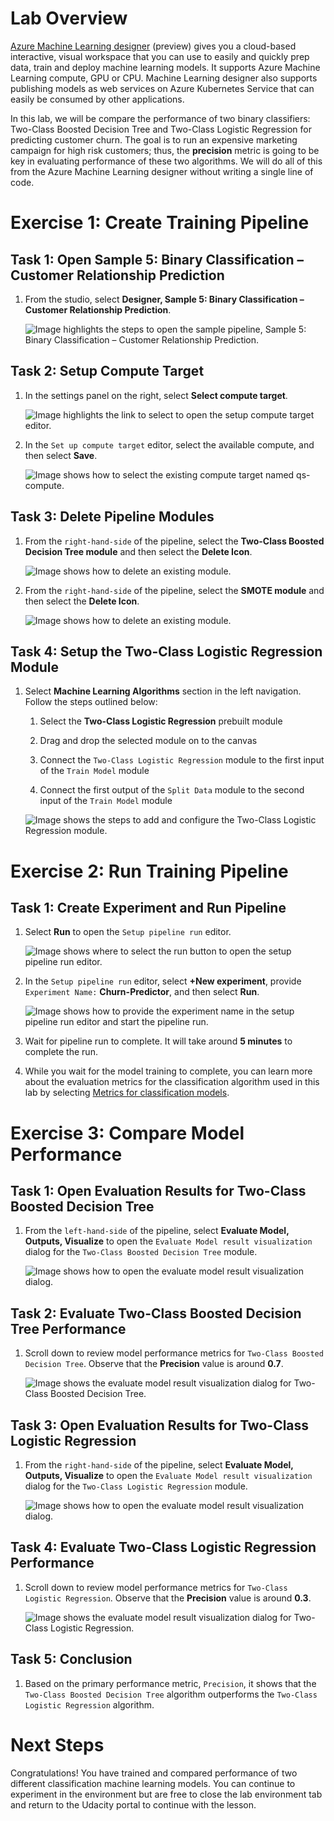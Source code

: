 # Lab Overview

[Azure Machine Learning designer](https://docs.microsoft.com/en-us/azure/machine-learning/service/concept-designer) (preview) gives you a cloud-based interactive, visual workspace that you can use to easily and quickly prep data, train and deploy machine learning models. It supports Azure Machine Learning compute, GPU or CPU. Machine Learning designer also supports publishing models as web services on Azure Kubernetes Service that can easily be consumed by other applications.

In this lab, we will be compare the performance of two binary classifiers: Two-Class Boosted Decision Tree and Two-Class Logistic Regression for predicting customer churn. The goal is to run an expensive marketing campaign for high risk customers; thus, the **precision** metric is going to be key in evaluating performance of these two algorithms. We will do all of this from the Azure Machine Learning designer without writing a single line of code.

# Exercise 1: Create Training Pipeline

## Task 1: Open Sample 5: Binary Classification – Customer Relationship Prediction

1. From the studio, select **Designer, Sample 5: Binary Classification – Customer Relationship Prediction**.

   ![Image highlights the steps to open the sample pipeline, Sample 5: Binary Classification – Customer Relationship Prediction.](images/01.png 'Pipeline Authoring Editor')

## Task 2: Setup Compute Target

1. In the settings panel on the right, select **Select compute target**.

    ![Image highlights the link to select to open the setup compute target editor.](images/02.png 'Setup Compute Target')

2. In the `Set up compute target` editor, select the available compute, and then select **Save**.

    ![Image shows how to select the existing compute target named qs-compute.](images/03.png 'Setup Compute Target')

## Task 3: Delete Pipeline Modules

1. From the `right-hand-side` of the pipeline, select the **Two-Class Boosted Decision Tree module** and then select the **Delete Icon**.

    ![Image shows how to delete an existing module.](images/04.png 'Delete Module')

2. From the `right-hand-side` of the pipeline, select the **SMOTE module** and then select the **Delete Icon**.

    ![Image shows how to delete an existing module.](images/05.png 'Delete Module')

## Task 4: Setup the Two-Class Logistic Regression Module

1. Select **Machine Learning Algorithms** section in the left navigation. Follow the steps outlined below:

    1. Select the **Two-Class Logistic Regression** prebuilt module

    2. Drag and drop the selected module on to the canvas

    3. Connect the `Two-Class Logistic Regression` module to the first input of the `Train Model` module

    4. Connect the first output of the `Split Data` module to the second input of the `Train Model` module

    ![Image shows the steps to add and configure the Two-Class Logistic Regression module.](images/06.png 'Two-Class Logistic Regression Module')

# Exercise 2: Run Training Pipeline

## Task 1: Create Experiment and Run Pipeline

1. Select **Run** to open the `Setup pipeline run` editor.

    ![Image shows where to select the run button to open the setup pipeline run editor.](images/07.png 'Run Pipeline')

2. In the `Setup pipeline run` editor, select **+New experiment**, provide `Experiment Name:` **Churn-Predictor**, and then select **Run**.

    ![Image shows how to provide the experiment name in the setup pipeline run editor and start the pipeline run.](images/08.png 'Run Pipeline')

3. Wait for pipeline run to complete. It will take around **5 minutes** to complete the run.

4. While you wait for the model training to complete, you can learn more about the evaluation metrics for the classification algorithm used in this lab by selecting [Metrics for classification models](https://docs.microsoft.com/en-us/azure/machine-learning/algorithm-module-reference/evaluate-model#bkmk_classification).

# Exercise 3: Compare Model Performance

## Task 1: Open Evaluation Results for Two-Class Boosted Decision Tree

1. From the `left-hand-side` of the pipeline, select **Evaluate Model, Outputs, Visualize** to open the `Evaluate Model result visualization` dialog for the `Two-Class Boosted Decision Tree` module.

    ![Image shows how to open the evaluate model result visualization dialog.](images/09.png 'Evaluate Model Results')

## Task 2: Evaluate Two-Class Boosted Decision Tree Performance

1. Scroll down to review model performance metrics for `Two-Class Boosted Decision Tree`. Observe that the **Precision** value is around **0.7**.

    ![Image shows the evaluate model result visualization dialog for Two-Class Boosted Decision Tree.](images/10.png 'Two-Class Boosted Decision Tree Performance')

## Task 3: Open Evaluation Results for Two-Class Logistic Regression

1. From the `right-hand-side` of the pipeline, select **Evaluate Model, Outputs, Visualize** to open the `Evaluate Model result visualization` dialog for the `Two-Class Logistic Regression` module.

    ![Image shows how to open the evaluate model result visualization dialog.](images/11.png 'Evaluate Model Results')

## Task 4: Evaluate Two-Class Logistic Regression Performance

1. Scroll down to review model performance metrics for `Two-Class Logistic Regression`. Observe that the **Precision** value is around **0.3**.

    ![Image shows the evaluate model result visualization dialog for Two-Class Logistic Regression.](images/12.png 'Two-Class Logistic Regression Performance')

## Task 5: Conclusion

1. Based on the primary performance metric, `Precision`, it shows that the `Two-Class Boosted Decision Tree` algorithm outperforms the `Two-Class Logistic Regression` algorithm.

# Next Steps
Congratulations! You have trained and compared performance of two different classification machine learning models. You can continue to experiment in the environment but are free to close the lab environment tab and return to the Udacity portal to continue with the lesson.
